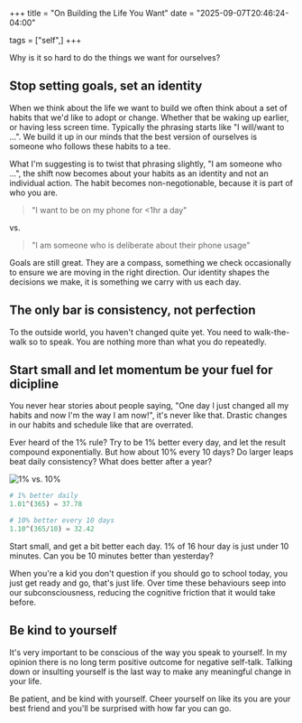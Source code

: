 +++
title = "On Building the Life You Want"
date = "2025-09-07T20:46:24-04:00"

tags = ["self",]
+++

Why is it so hard to do the things we want for ourselves?

## Stop setting goals, set an identity

When we think about the life we want to build we often think about a set of habits that we'd like to adopt or change.
Whether that be waking up earlier, or having less screen time.
Typically the phrasing starts like "I will/want to ...".
We build it up in our minds that the best version of ourselves is someone who follows these habits to a tee.

What I'm suggesting is to twist that phrasing slightly, "I am someone who ...", the shift now becomes about your habits as an identity and not an individual action.
The habit becomes non-negotionable, because it is part of who you are.

> "I want to be on my phone for <1hr a day"

vs.
> "I am someone who is deliberate about their phone usage"

Goals are still great. They are a compass, something we check occasionally to ensure we are moving in the right direction.
Our identity shapes the decisions we make, it is something we carry with us each day.

## The only bar is consistency, not perfection

To the outside world, you haven't changed quite yet. You need to walk-the-walk so to speak. You are nothing more than what you do repeatedly.

## Start small and let momentum be your fuel for dicipline

You never hear stories about people saying, "One day I just changed all my habits and now I'm the way I am now!", it's never like that.
Drastic changes in our habits and schedule like that are overrated.

Ever heard of the 1% rule? Try to be 1% better every day, and let the result compound exponentially. But how about 10% every 10 days? Do larger leaps beat daily consistency? What does better after a year?

![1% vs. 10%](/images/one-percent-vs-ten-percent.png)

```python
# 1% better daily
1.01^(365) = 37.78

# 10% better every 10 days
1.10^(365/10) = 32.42
```

Start small, and get a bit better each day. 1% of 16 hour day is just under 10 minutes. Can you be 10 minutes better than yesterday?

When you're a kid you don't question if you should go to school today, you just get ready and go, that's just life.
Over time these behaviours seep into our subconsciousness, reducing the cognitive friction that it would take before.

## Be kind to yourself

It's very important to be conscious of the way you speak to yourself. In my opinion there is no long term positive outcome for negative self-talk. Talking down or insulting yourself is the last way to make any meaningful change in your life.

Be patient, and be kind with yourself. Cheer yourself on like its you are your best friend and you'll be surprised with how far you can go.

